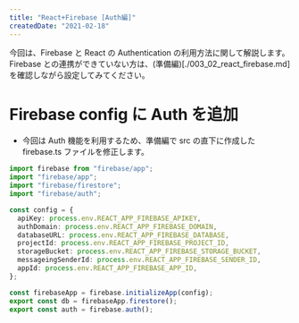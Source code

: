 ```yaml
---
title: "React+Firebase [Auth編]"
createdDate: "2021-02-18"
---
```


今回は、Firebase と React の Authentication の利用方法に関して解説します。
Firebase との連携ができていない方は、(準備編)[./003_02_react_firebase.md]を確認しながら設定してみてください。

# Firebase config に Auth を追加

- 今回は Auth 機能を利用するため、準備編で src の直下に作成した firebase.ts ファイルを修正します。

```typescript
import firebase from "firebase/app";
import "firebase/app";
import "firebase/firestore";
import "firebase/auth";

const config = {
  apiKey: process.env.REACT_APP_FIREBASE_APIKEY,
  authDomain: process.env.REACT_APP_FIREBASE_DOMAIN,
  databaseURL: process.env.REACT_APP_FIREBASE_DATABASE,
  projectId: process.env.REACT_APP_FIREBASE_PROJECT_ID,
  storageBucket: process.env.REACT_APP_FIREBASE_STORAGE_BUCKET,
  messageingSenderId: process.env.REACT_APP_FIREBASE_SENDER_ID,
  appId: process.env.REACT_APP_FIREBASE_APP_ID,
};

const firebaseApp = firebase.initializeApp(config);
export const db = firebaseApp.firestore();
export const auth = firebase.auth();
```
